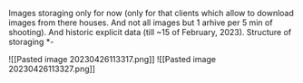 Images storaging only for now (only for that clients which allow to download images from there houses. And not all images but 1 arhive per 5 min of shooting). And historic explicit data (till ~15 of February, 2023). 
Structure of storaging *-

![[Pasted image 20230426113317.png]]
![[Pasted image 20230426113327.png]]
